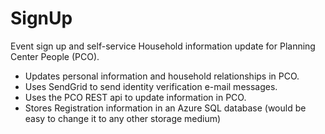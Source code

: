 # SignUp
Event sign up and self-service Household information update for Planning Center People (PCO).

- Updates personal information and household relationships in PCO.
- Uses SendGrid to send identity verification e-mail messages.
- Uses the PCO REST api to update information in PCO.
- Stores Registration information in an Azure SQL database (would be easy to change it to any other storage medium)

